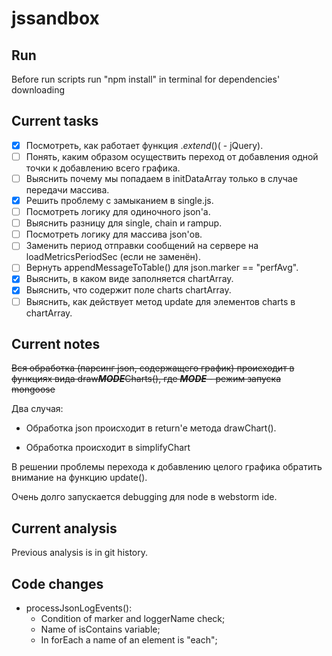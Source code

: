 # jssandbox

## Run

Before run scripts run "npm install" in terminal for dependencies' downloading

## Current tasks

- [x] Посмотреть, как работает функция $.extend() ($ - jQuery).
- [ ] Понять, каким образом осуществить переход от добавления одной точки к добавлению всего графика.
- [ ] Выяснить почему мы попадаем в initDataArray только в случае передачи массива.
- [x] Решить проблему с замыканием в single.js.
- [ ] Посмотреть логику для одиночного json'а.
- [ ] Выяснить разницу для single, chain и rampup.
- [ ] Посмотреть логику для массива json'ов.
- [ ] Заменить период отправки сообщений на сервере на loadMetricsPeriodSec (если не заменён).
- [ ] Вернуть appendMessageToTable() для json.marker == "perfAvg".
- [x] Выяснить, в каком виде заполняется chartArray.
- [x] Выяснить, что содержит поле charts chartArray.
- [ ] Выяснить, как действует метод update для элементов charts в chartArray.

## Current notes

~~Вся обработка (парсинг json, содержащего график) происходит
в функциях вида draw***MODE***Charts(), где ***MODE*** - режим запуска mongoose~~

Два случая:

- Обработка json происходит в return'е метода drawChart().

- Обработка происходит в simplifyChart

В решении проблемы перехода к добавлению целого графика обратить внимание на функцию update().

Очень долго запускается debugging для node в webstorm ide.



## Current analysis

Previous analysis is in git history.



## Code changes

- processJsonLogEvents():
  - Condition of marker and loggerName check;
  - Name of isContains variable;
  - In forEach a name of an element is "each";
